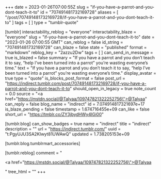 +++
date = 2023-01-26T07:00:55Z
slug = "if-you-have-a-parrot-and-you-dont-teach-it-to"
id = "707491481732169728"
aliases = [ "/post/707491481732169728/if-you-have-a-parrot-and-you-dont-teach-it-to" ]
tags = [ ]
type = "tumblr-quote"

[tumblr]
interactability_reblog = "everyone"
interactability_blaze = "everyone"
slug = "if-you-have-a-parrot-and-you-dont-teach-it-to"
date = "2023-01-26 07:00:55 GMT"
can_reblog = false
id_string = "707491481732169728"
can_blaze = false
state = "published"
format = "markdown"
reblog_key = "2azzu2Dw"
tags = [ ]
can_send_in_message = true
is_blazed = false
summary = "If you have a parrot and you don’t teach it to say, “help I’ve been turned into a parrot” you’re wasting everyone’s time."
text = "If you have a parrot and you don’t teach it to say, “help I’ve been turned into a parrot” you’re wasting everyone’s time."
display_avatar = true
type = "quote"
is_blocks_post_format = false
post_url = "https://indirect.tumblr.com/post/707491481732169728/if-you-have-a-parrot-and-you-dont-teach-it-to"
should_open_in_legacy = true
note_count = 0.0
source = "<a href=\"https://mstdn.social/@Talyaa/109747821322252756\">@Talyaa</a>"
can_reply = false
blog_name = "indirect"
id = 7.074914817321697e+17
is_blaze_pending = false
timestamp = 1.674716455e+09
can_like = false
short_url = "https://tmblr.co/ZY3jbydHWy4IGi00"

[tumblr.blog]
can_show_badges = true
name = "indirect"
title = "indirect"
description = ""
url = "https://indirect.tumblr.com/"
uuid = "t:PgyUJU3SA2Klwyt81UWAwQ"
updated = 1.738205153e+09

[tumblr.blog.tumblrmart_accessories]

[tumblr.reblog]
comment = "<p><a href=\"https://mstdn.social/@Talyaa/109747821322252756\">@Talyaa</a></p>"
tree_html = ""
+++
